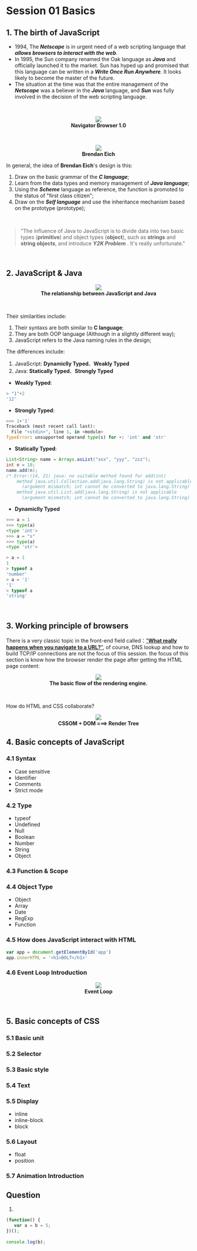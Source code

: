 # Session 01 Basics

## 1. The birth of JavaScript

- 1994, The **_Netscape_** is in urgent need of a web scripting language that **_allows browsers to interact with the web_**.
- In 1995, the Sun company renamed the Oak language as **_Java_** and officially launched it to the market.
  Sun has hyped up and promised that this language can be written in a **_Write Once Run Anywhere_**. It looks likely to become the master of the future.
- The situation at the time was that the entire management of the **_Netscape_** was a believer in the **_Java_** language, and **_Sun_** was fully involved in the decision of the web scripting language.

<br>

<p align="center">
    <img src="img/1.png"/><br>
    <b>Navigator Browser 1.0</b>
</p>

<br>

<p align="center">
    <img src="img/3.png"/><br>
    <b>Brendan Eich</b>
</p>

In general, the idea of **Brendan Eich**'s design is this:

1. Draw on the basic grammar of the **_C language_**;
2. Learn from the data types and memory management of **_Java language_**;
3. Using the **_Scheme_** language as reference, the function is promoted to the status of "first class citizen";
4. Draw on the **_Self language_** and use the inheritance mechanism based on the prototype (prototype);

<br>

> "The influence of Java to JavaScript is to divide data into two basic types (**primitive**) and object types (**object**), such as **strings** and **string objects**, and introduce **_Y2K Problem_** . It's really unfortunate."

<br>

## 2. JavaScript & Java

<p align="center">
    <img src="img/7.png"/><br>
    <b>The relationship between JavaScript and Java</b>
</p>

<br>

Their similarities include:

1. Their syntaxs are both similar to **C language**;
2. They are both OOP language (Although in a slightly different way);
3. JavaScript refers to the Java naming rules in the design;


The differences include:

1. JavaScript: **Dynamiclly Typed**、**Weakly Typed**
2. Java: **Statically Typed**、**Strongly Typed**


- **Weakly Typed**:

```javascript
> "1"+2
'12'
```

- **Strongly Typed**:

```python
>>> 1+'1'
Traceback (most recent call last):
  File "<stdin>", line 1, in <module>
TypeError: unsupported operand type(s) for +: 'int' and 'str'
```

- **Statically Typed**:

```java
List<String> name = Arrays.asList("xxx", "yyy", "zzz");
int n = 10;
name.add(n); 
/* Error:(14, 21) java: no suitable method found for add(int)
    method java.util.Collection.add(java.lang.String) is not applicable
      (argument mismatch; int cannot be converted to java.lang.String)
    method java.util.List.add(java.lang.String) is not applicable
      (argument mismatch; int cannot be converted to java.lang.String) */
```

- **Dynamiclly Typed**

```python
>>> a = 1
>>> type(a)
<type 'int'>
>>> a = "s"
>>> type(a)
<type 'str'>
```

```js
> a = 1
1
> typeof a
'number'
> a = '1'
'1'
> typeof a
'string'
```

<br>

## 3. Working principle of browsers

There is a very classic topic in the front-end field called：["**What really happens when you navigate to a URL?**"](http://igoro.com/archive/what-really-happens-when-you-navigate-to-a-url/), of course, DNS lookup and how to build TCP/IP connections are not the focus of this session. the focus of this section is know how the browser render the page after getting the HTML page content:


<p align="center">
    <img src="img/5.png"/><br>
    <b>The basic flow of the rendering engine.</b>
</p>

<br>

How do HTML and CSS collaborate?

<p align="center">
    <img src="img/6.png"/><br>
    <b>CSSOM + DOM ===> Render Tree</b>
</p>


## 4. Basic concepts of JavaScript

### 4.1 Syntax

- Case sensitive
- Identifier
- Comments
- Strict mode

### 4.2 Type

- typeof
- Undefined
- Null
- Boolean
- Number
- String
- Object

### 4.3 Function & Scope

### 4.4 Object Type

- Object
- Array
- Date
- RegExp
- Function

### 4.5 How does JavaScript interact with HTML

```js
var app = document.getElementById('app')
app.innerHTML = '<h1>BOLT</h1>'
```

### 4.6 Event Loop Introduction

<p align="center">
    <img src="img/8.png"/><br>
    <b>Event Loop</b>
</p>


<br>

## 5. Basic concepts of CSS

### 5.1 Basic unit
### 5.2 Selector
### 5.3 Basic style
### 5.4 Text
### 5.5 Display

- inline
- inline-block
- block

### 5.6 Layout

- float
- position

### 5.7 Animation Introduction



## Question

1.

```js
(function() {
   var a = b = 5;
})();
 
console.log(b);
```









